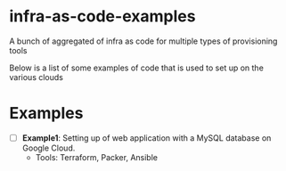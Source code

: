 # infra-as-code-examples

A bunch of aggregated of infra as code for multiple types of provisioning tools

Below is a list of some examples of code that is used to set up on the various clouds

# Examples

- [ ] **Example1**: Setting up of web application with a MySQL database on Google Cloud.
  - Tools: Terraform, Packer, Ansible
